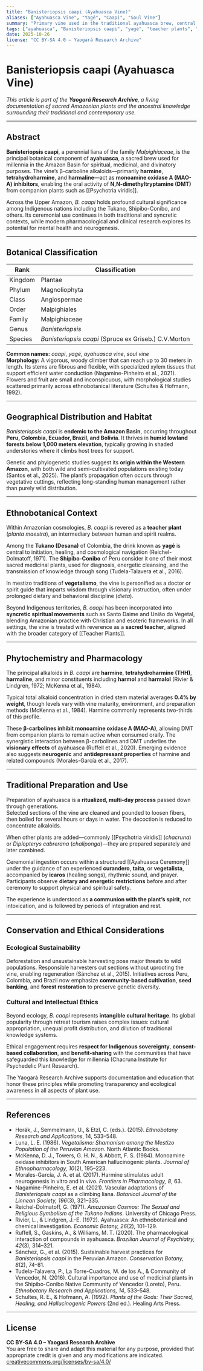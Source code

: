 ```yaml
---
title: "Banisteriopsis caapi (Ayahuasca Vine)"
aliases: ["Ayahuasca Vine", "Yagé", "Caapi", "Soul Vine"]
summary: "Primary vine used in the traditional ayahuasca brew, central to Amazonian shamanic practice and modern ethnobotanical research."
tags: ["ayahuasca", "Banisteriopsis caapi", "yagé", "teacher plants", "ethnobotany", "Amazon"]
date: 2025-10-26
license: "CC BY-SA 4.0 – Yaogará Research Archive"
---
```


# Banisteriopsis caapi (Ayahuasca Vine)

*This article is part of the **Yaogará Research Archive**, a living documentation of sacred Amazonian plants and the ancestral knowledge surrounding their traditional and contemporary use.*

---

## Abstract

**Banisteriopsis caapi**, a perennial liana of the family *Malpighiaceae*, is the principal botanical component of **ayahuasca**, a sacred brew used for millennia in the Amazon Basin for spiritual, medicinal, and divinatory purposes. The vine’s β-carboline alkaloids—primarily **harmine**, **tetrahydroharmine**, and **harmaline**—act as **monoamine oxidase A (MAO-A) inhibitors**, enabling the oral activity of **N,N-dimethyltryptamine (DMT)** from companion plants such as [[Psychotria viridis]].  

Across the Upper Amazon, *B. caapi* holds profound cultural significance among Indigenous nations including the Tukano, Shipibo-Conibo, and others. Its ceremonial use continues in both traditional and syncretic contexts, while modern pharmacological and clinical research explores its potential for mental health and neurogenesis.  

---

## Botanical Classification

| Rank | Classification |
|------|----------------|
| Kingdom | Plantae |
| Phylum | Magnoliophyta |
| Class | Angiospermae |
| Order | Malpighiales |
| Family | Malpighiaceae |
| Genus | *Banisteriopsis* |
| Species | *Banisteriopsis caapi* (Spruce ex Griseb.) C.V.Morton |

**Common names:** *caapi*, *yagé*, *ayahuasca vine*, *soul vine*  
**Morphology:** A vigorous, woody climber that can reach up to 30 meters in length. Its stems are fibrous and flexible, with specialized xylem tissues that support efficient water conduction (Nagamine-Pinheiro et al., 2021). Flowers and fruit are small and inconspicuous, with morphological studies scattered primarily across ethnobotanical literature (Schultes & Hofmann, 1992).

---

## Geographical Distribution and Habitat

*Banisteriopsis caapi* is **endemic to the Amazon Basin**, occurring throughout **Peru, Colombia, Ecuador, Brazil, and Bolivia**. It thrives in **humid lowland forests below 1,000 meters elevation**, typically growing in shaded understories where it climbs host trees for support.  

Genetic and phylogenetic studies suggest its **origin within the Western Amazon**, with both wild and semi-cultivated populations existing today (Santos et al., 2025). The plant’s propagation often occurs through vegetative cuttings, reflecting long-standing human management rather than purely wild distribution.

---

## Ethnobotanical Context

Within Amazonian cosmologies, *B. caapi* is revered as a **teacher plant** (*planta maestra*), an intermediary between human and spirit realms.  

Among the **Tukano (Desana)** of Colombia, the drink known as **yagé** is central to initiation, healing, and cosmological navigation (Reichel-Dolmatoff, 1971). The **Shipibo-Conibo** of Peru consider it one of their most sacred medicinal plants, used for diagnosis, energetic cleansing, and the transmission of knowledge through song (Tudela-Talavera et al., 2016).  

In mestizo traditions of **vegetalismo**, the vine is personified as a doctor or spirit guide that imparts wisdom through visionary instruction, often under prolonged dietary and behavioral discipline (*dieta*).  

Beyond Indigenous territories, *B. caapi* has been incorporated into **syncretic spiritual movements** such as Santo Daime and União do Vegetal, blending Amazonian practice with Christian and esoteric frameworks. In all settings, the vine is treated with reverence as a **sacred teacher**, aligned with the broader category of [[Teacher Plants]].

---

## Phytochemistry and Pharmacology

The principal alkaloids in *B. caapi* are **harmine**, **tetrahydroharmine (THH)**, **harmaline**, and minor constituents including **harmol** and **harmalol** (Rivier & Lindgren, 1972; McKenna et al., 1984).  

Typical total alkaloid concentration in dried stem material averages **0.4% by weight**, though levels vary with vine maturity, environment, and preparation methods (McKenna et al., 1984). Harmine commonly represents two-thirds of this profile.  

These **β-carbolines inhibit monoamine oxidase A (MAO-A)**, allowing DMT from companion plants to remain active when consumed orally. The synergistic interaction between β-carbolines and DMT underlies the **visionary effects** of ayahuasca (Ruffell et al., 2020). Emerging evidence also suggests **neurogenic** and **antidepressant properties** of harmine and related compounds (Morales-García et al., 2017).

---

## Traditional Preparation and Use

Preparation of ayahuasca is a **ritualized, multi-day process** passed down through generations.  
Selected sections of the vine are cleaned and pounded to loosen fibers, then boiled for several hours or days in water. The decoction is reduced to concentrate alkaloids.  

When other plants are added—commonly [[Psychotria viridis]] (*chacruna*) or *Diplopterys cabrerana* (*chaliponga*)—they are prepared separately and later combined.  

Ceremonial ingestion occurs within a structured [[Ayahuasca Ceremony]] under the guidance of an experienced **curandero**, **taita**, or **vegetalista**, accompanied by **icaros** (healing songs), rhythmic sound, and prayer. Participants observe **dietary and energetic restrictions** before and after ceremony to support physical and spiritual safety.  

The experience is understood as **a communion with the plant’s spirit**, not intoxication, and is followed by periods of integration and rest.

---

## Conservation and Ethical Considerations

### Ecological Sustainability
Deforestation and unsustainable harvesting pose major threats to wild populations. Responsible harvesters cut sections without uprooting the vine, enabling regeneration (Sánchez et al., 2015). Initiatives across Peru, Colombia, and Brazil now emphasize **community-based cultivation**, **seed banking**, and **forest restoration** to preserve genetic diversity.

### Cultural and Intellectual Ethics
Beyond ecology, *B. caapi* represents **intangible cultural heritage**. Its global popularity through retreat tourism raises complex issues: cultural appropriation, unequal profit distribution, and dilution of traditional knowledge systems.  

Ethical engagement requires **respect for Indigenous sovereignty**, **consent-based collaboration**, and **benefit-sharing** with the communities that have safeguarded this knowledge for millennia (Chacruna Institute for Psychedelic Plant Research).  

The Yaogará Research Archive supports documentation and education that honor these principles while promoting transparency and ecological awareness in all aspects of plant use.

---

## References

- Horák, J., Semmelmann, U., & Etzl, C. (eds.). (2015). *Ethnobotany Research and Applications*, 14, 533–548.  
- Luna, L. E. (1986). *Vegetalismo: Shamanism among the Mestizo Population of the Peruvian Amazon.* North Atlantic Books.  
- McKenna, D. J., Towers, G. H. N., & Abbott, F. S. (1984). Monoamine oxidase inhibitors in South American hallucinogenic plants. *Journal of Ethnopharmacology, 10*(2), 195–223.  
- Morales-García, J. A. et al. (2017). Harmine stimulates adult neurogenesis in vitro and in vivo. *Frontiers in Pharmacology, 8*, 63.  
- Nagamine-Pinheiro, E. et al. (2021). Vascular adaptations of *Banisteriopsis caapi* as a climbing liana. *Botanical Journal of the Linnean Society, 196*(3), 321–335.  
- Reichel-Dolmatoff, G. (1971). *Amazonian Cosmos: The Sexual and Religious Symbolism of the Tukano Indians.* University of Chicago Press.  
- Rivier, L., & Lindgren, J.-E. (1972). Ayahuasca: An ethnobotanical and chemical investigation. *Economic Botany, 26*(2), 101–129.  
- Ruffell, S., Gaskins, A., & Williams, M. T. (2020). The pharmacological interaction of compounds in ayahuasca. *Brazilian Journal of Psychiatry, 42*(3), 314–321.  
- Sánchez, G., et al. (2015). Sustainable harvest practices for *Banisteriopsis caapi* in the Peruvian Amazon. *Conservation Botany, 8*(2), 74–81.  
- Tudela-Talavera, P., La Torre-Cuadros, M. de los A., & Community of Vencedor, N. (2016). Cultural importance and use of medicinal plants in the Shipibo-Conibo Native Community of Vencedor (Loreto), Peru. *Ethnobotany Research and Applications, 14*, 533–548.  
- Schultes, R. E., & Hofmann, A. (1992). *Plants of the Gods: Their Sacred, Healing, and Hallucinogenic Powers* (2nd ed.). Healing Arts Press.

---

## License

**CC BY-SA 4.0 – Yaogará Research Archive**  
You are free to share and adapt this material for any purpose, provided that appropriate credit is given and any modifications are indicated.  
[creativecommons.org/licenses/by-sa/4.0/](https://creativecommons.org/licenses/by-sa/4.0/)